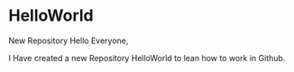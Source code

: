 # HelloWorld
New Repository
Hello Everyone,

I Have created a new Repository HelloWorld to lean how to work in Github.
